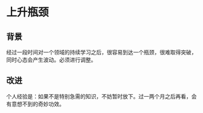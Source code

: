 上升瓶颈
=====

## 背景

经过一段时间对一个领域的持续学习之后，很容易到达一个瓶颈，很难取得突破，同时心态会产生波动。必须进行调整。

## 改进

个人经验是：如果不是特别急需的知识，不妨暂时放下。过一两个月之后再看，会有意想不到的奇妙功效。
